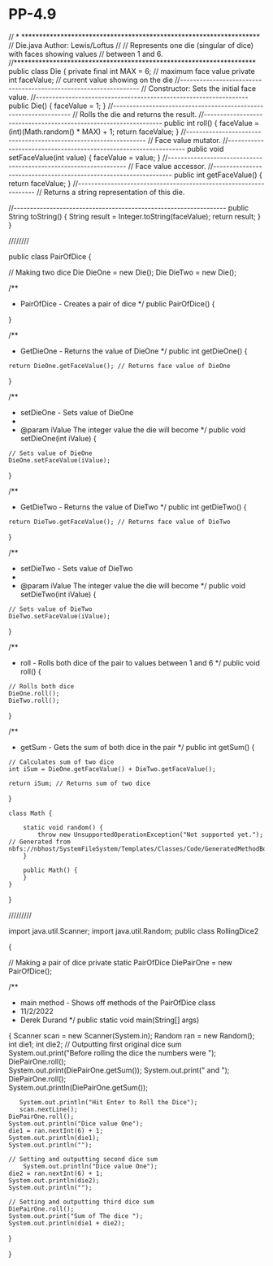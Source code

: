 # PP-4.9

// * *******************************************************************
// Die.java Author: Lewis/Loftus
//
// Represents one die (singular of dice) with faces showing values
// between 1 and 6.
//********************************************************************
public class Die
{
private final int MAX = 6; // maximum face value
private int faceValue; // current value showing on the die
//-----------------------------------------------------------------
// Constructor: Sets the initial face value.
//-----------------------------------------------------------------
public Die()
{
faceValue = 1;
}
//-----------------------------------------------------------------
// Rolls the die and returns the result.
//-----------------------------------------------------------------
public int roll()
{
faceValue = (int)(Math.random() * MAX) + 1;
return faceValue;
}
//-----------------------------------------------------------------
// Face value mutator.
//-----------------------------------------------------------------
public void setFaceValue(int value)
{
faceValue = value;
}
//-----------------------------------------------------------------
// Face value accessor.
//-----------------------------------------------------------------
public int getFaceValue()
{
return faceValue;
}
//-----------------------------------------------------------------
// Returns a string representation of this die.

//-----------------------------------------------------------------
public String toString()
{
    String result = Integer.toString(faceValue);
   return result;
 }
}

////////

public class PairOfDice
{

  // Making two dice
  Die DieOne = new Die();
  Die DieTwo = new Die();

  /**
   * PairOfDice - Creates a pair of dice
   */
  public PairOfDice()
  {

  }

  /**
   * GetDieOne - Returns the value of DieOne
   */
  public int getDieOne()
  {

    return DieOne.getFaceValue(); // Returns face value of DieOne

  }

  /**
   * setDieOne - Sets value of DieOne
   * 
   * @param iValue The integer value the die will become
   */
  public void setDieOne(int iValue)
  {

    // Sets value of DieOne
    DieOne.setFaceValue(iValue);

  }

  /**
   * GetDieTwo - Returns the value of DieTwo
   */
  public int getDieTwo()
  {

    return DieTwo.getFaceValue(); // Returns face value of DieTwo

  }

  /**
   * setDieTwo - Sets value of DieTwo
   * 
   * @param iValue The integer value the die will become
   */
  public void setDieTwo(int iValue)
  {

    // Sets value of DieTwo
    DieTwo.setFaceValue(iValue);

  }

  /**
   * roll - Rolls both dice of the pair to values between 1 and 6
   */
  public void roll()
  {

    // Rolls both dice
    DieOne.roll();
    DieTwo.roll();

  }

  /**
   * getSum - Gets the sum of both dice in the pair
   */
  public int getSum()
  {

    // Calculates sum of two dice
    int iSum = DieOne.getFaceValue() + DieTwo.getFaceValue();

    return iSum; // Returns sum of two dice

  }

    class Math {

        static void random() {
            throw new UnsupportedOperationException("Not supported yet."); // Generated from nbfs://nbhost/SystemFileSystem/Templates/Classes/Code/GeneratedMethodBody
        }

        public Math() {
        }
    }
}

/////////




import java.util.Scanner;
import java.util.Random;
public class RollingDice2
        
{

  // Making a pair of dice
  private static PairOfDice DiePairOne = new PairOfDice();

  /**
   * main method - Shows off methods of the PairOfDice class
   *  11/2/2022
   *  Derek Durand
   */
  public static void main(String[] args)
   
          
  {
      Scanner scan = new Scanner(System.in);
      Random ran = new Random();
      int die1;
      int die2;
    // Outputting first original dice sum
        System.out.print("Before rolling the dice the numbers were ");
        DiePairOne.roll();   
        System.out.print(DiePairOne.getSum());
        System.out.print(" and ");
         DiePairOne.roll();   
        System.out.println(DiePairOne.getSum());
        
       System.out.println("Hit Enter to Roll the Dice");
       scan.nextLine();
    DiePairOne.roll();   
    System.out.println("Dice value One");
    die1 = ran.nextInt(6) + 1;
    System.out.println(die1);
    System.out.println("");

    // Setting and outputting second dice sum
        System.out.println("Dice value One");
    die2 = ran.nextInt(6) + 1;
    System.out.println(die2);
    System.out.println("");
    
    // Setting and outputting third dice sum
    DiePairOne.roll(); 
    System.out.print("Sum of The dice ");
    System.out.println(die1 + die2);
    
   
  }

}

